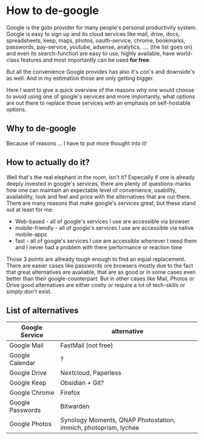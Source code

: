 # How to de-google
Google is the goto provider for many people's personal productivity system. Google is easy to sign up and its cloud services like mail, drive, docs, spreadsheets, keep, maps, photos, oauth-service, chrome, bookmarks, passwords, pay-service, youtube, adsense, analytics, .... (the list goes on) and even its search-function are easy to use, highly available, have world-class features and most importantly can be used **for free**. 

But all the convenience Google provides has also it's con's and downside's as well. And in my estimation those are only getting bigger. 

Here I want to give a quick overview of the reasons why one would choose to avoid using one of google's services and more importantly, what options are out there to replace those services with an emphasis on self-hostable options. 

## Why to de-google
Because of reasons ... I have to put more thought into it!

## How to actually do it?
Well that's the real elephant in the room, isn't it? Especially if one is already deeply invested in google's services, there are plenty of questions-marks how one can maintain an expectable level of convenience, usability, availability, look and feel and price with the alternatives that are out there. There are many reasons that make google's services great, but these stand out at least for me:
- Web-based - all of google's services I use are accessible via browser
- mobile-friendly - all of google's services I use are accessible via native mobile-apps 
- fast - all of google's services I use are accessible whenever I need them and I never had a problem with there performance or reaction time

Those 3 points are allready tough enough to find an equal replacement. There are easier cases like passwords ore browsers mostly due to the fact that great alternatives are available, that are as good or in some cases even better than their google-counterpart. But in other cases like Mail, Photos or Drive good alternatives are either costly or require a lot of tech-skills or simply don't exist. 

## List of alternatives
| Google Service | alternative |
|---|---|
| Google Mail | FastMail (not free)
| Google Calendar | ? 
| Google Drive | Nextcloud, Paperless 
| Google Keep | Obsidian + Git? 
| Google Chrome | Firefox
| Google Passwords | Bitwarden
| Google Photos | Synology Moments, QNAP Photostation, immich, photoprism, lychee
